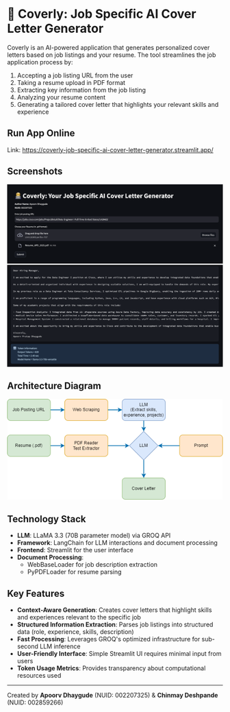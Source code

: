 # 📧 Coverly: Job Specific AI Cover Letter Generator

Coverly is an AI-powered application that generates personalized cover letters based on job listings and your resume. The tool streamlines the job application process by:

1. Accepting a job listing URL from the user
2. Taking a resume upload in PDF format
3. Extracting key information from the job listing
4. Analyzing your resume content
5. Generating a tailored cover letter that highlights your relevant skills and experience

## Run App Online
Link: https://coverly-job-specific-ai-cover-letter-generator.streamlit.app/

## Screenshots
![Application Interface](imgs/cover-letter-generator-project1.png)
![Generated Cover Letter](imgs/cover-letter-generator-project2.png)

## Architecture Diagram
![Architecture Diagram](imgs/architecture.png)

## Technology Stack

- **LLM**: LLaMA 3.3 (70B parameter model) via GROQ API
- **Framework**: LangChain for LLM interactions and document processing
- **Frontend**: Streamlit for the user interface
- **Document Processing**: 
  - WebBaseLoader for job description extraction
  - PyPDFLoader for resume parsing

## Key Features

- **Context-Aware Generation**: Creates cover letters that highlight skills and experiences relevant to the specific job
- **Structured Information Extraction**: Parses job listings into structured data (role, experience, skills, description)
- **Fast Processing**: Leverages GROQ's optimized infrastructure for sub-second LLM inference
- **User-Friendly Interface**: Simple Streamlit UI requires minimal input from users
- **Token Usage Metrics**: Provides transparency about computational resources used


---

Created by **Apoorv Dhaygude** (NUID: 002207325) & **Chinmay Deshpande** (NUID: 002859266)
   
